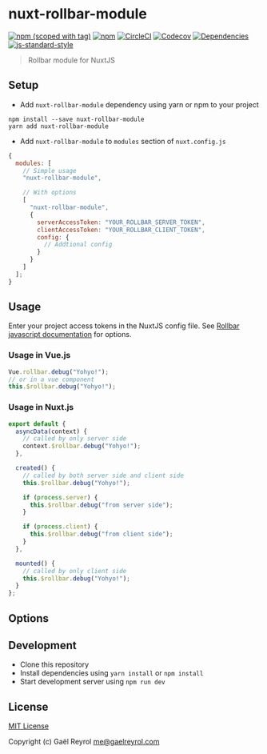 # nuxt-rollbar-module

[![npm (scoped with tag)](https://img.shields.io/npm/v/nuxt-rollbar-module/latest.svg?style=flat-square)](https://npmjs.com/package/nuxt-rollbar-module)
[![npm](https://img.shields.io/npm/dt/nuxt-rollbar-module.svg?style=flat-square)](https://npmjs.com/package/nuxt-rollbar-module)
[![CircleCI](https://img.shields.io/circleci/project/github/Zevran/nuxt-rollbar-module.svg?style=flat-square)](https://circleci.com/gh/Zevran/nuxt-rollbar-module)
[![Codecov](https://img.shields.io/codecov/c/github/Zevran/nuxt-rollbar-module.svg?style=flat-square)](https://codecov.io/gh/Zevran/nuxt-rollbar-module)
[![Dependencies](https://david-dm.org/Zevran/nuxt-rollbar-module/status.svg?style=flat-square)](https://david-dm.org/Zevran/nuxt-rollbar-module)
[![js-standard-style](https://img.shields.io/badge/code_style-standard-brightgreen.svg?style=flat-square)](http://standardjs.com)

> Rollbar module for NuxtJS

## Setup

- Add `nuxt-rollbar-module` dependency using yarn or npm to your project

```shell
npm install --save nuxt-rollbar-module
yarn add nuxt-rollbar-module
```

- Add `nuxt-rollbar-module` to `modules` section of `nuxt.config.js`

```js
{
  modules: [
    // Simple usage
    "nuxt-rollbar-module",

    // With options
    [
      "nuxt-rollbar-module",
      {
        serverAccessToken: "YOUR_ROLLBAR_SERVER_TOKEN",
        clientAccessToken: "YOUR_ROLLBAR_CLIENT_TOKEN",
        config: {
          // Addtional config
        }
      }
    ]
  ];
}
```

## Usage

Enter your project access tokens in the NuxtJS config file.
See [Rollbar javascript documentation](https://rollbar.com/docs/notifier/rollbar.js/) for options.

### Usage in Vue.js

```js
Vue.rollbar.debug("Yohyo!");
// or in a vue component
this.$rollbar.debug("Yohyo!");
```

### Usage in Nuxt.js

```js
export default {
  asyncData(context) {
    // called by only server side
    context.$rollbar.debug("Yohyo!");
  },

  created() {
    // called by both server side and client side
    this.$rollbar.debug("Yohyo!");

    if (process.server) {
      this.$rollbar.debug("from server side");
    }

    if (process.client) {
      this.$rollbar.debug("from client side");
    }
  },

  mounted() {
    // called by only client side
    this.$rollbar.debug("Yohyo!");
  }
};
```

## Options

## Development

- Clone this repository
- Install dependencies using `yarn install` or `npm install`
- Start development server using `npm run dev`

## License

[MIT License](./LICENSE)

Copyright (c) Gaël Reyrol <me@gaelreyrol.com>
